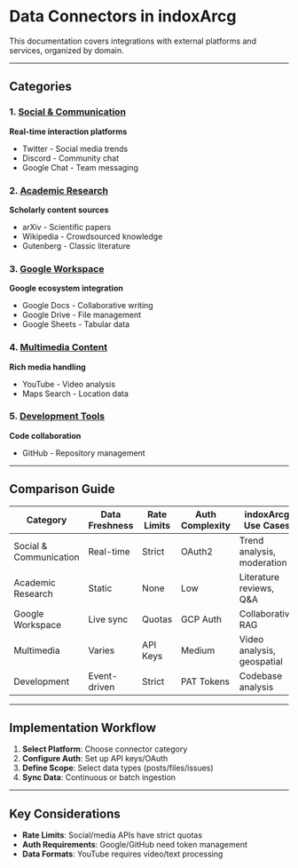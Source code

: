 # Data Connectors in indoxArcg

This documentation covers integrations with external platforms and services, organized by domain.

---

## Categories

### 1. [Social & Communication](Social-Connectors.md)
**Real-time interaction platforms**  
- Twitter - Social media trends  
- Discord - Community chat  
- Google Chat - Team messaging  

### 2. [Academic Research](Academic-Connectors.md)  
**Scholarly content sources**  
- arXiv - Scientific papers  
- Wikipedia - Crowdsourced knowledge  
- Gutenberg - Classic literature  

### 3. [Google Workspace](Google-Connectors.md)  
**Google ecosystem integration**  
- Google Docs - Collaborative writing  
- Google Drive - File management  
- Google Sheets - Tabular data  

### 4. [Multimedia Content](Multimedia-Connectors.md)  
**Rich media handling**  
- YouTube - Video analysis  
- Maps Search - Location data  

### 5. [Development Tools](Development-Connectors.md)  
**Code collaboration**  
- GitHub - Repository management  

---

## Comparison Guide

| Category              | Data Freshness | Rate Limits | Auth Complexity | indoxArcg Use Cases          |
|-----------------------|----------------|-------------|------------------|------------------------------|
| Social & Communication| Real-time      | Strict      | OAuth2           | Trend analysis, moderation   |
| Academic Research     | Static         | None        | Low              | Literature reviews, Q&A      |
| Google Workspace      | Live sync      | Quotas      | GCP Auth         | Collaborative RAG           |
| Multimedia            | Varies         | API Keys    | Medium           | Video analysis, geospatial   |
| Development           | Event-driven   | Strict      | PAT Tokens       | Codebase analysis            |

---

## Implementation Workflow
1. **Select Platform**: Choose connector category
2. **Configure Auth**: Set up API keys/OAuth
3. **Define Scope**: Select data types (posts/files/issues)
4. **Sync Data**: Continuous or batch ingestion

---

## Key Considerations
- **Rate Limits**: Social/media APIs have strict quotas
- **Auth Requirements**: Google/GitHub need token management
- **Data Formats**: YouTube requires video/text processing